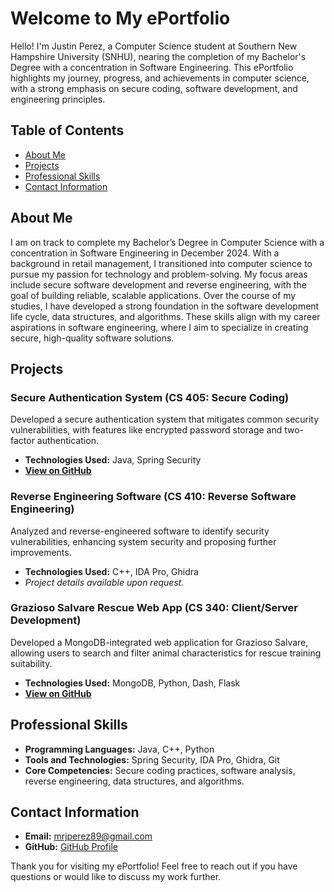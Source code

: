 # Welcome to My ePortfolio

Hello! I'm Justin Perez, a Computer Science student at Southern New Hampshire University (SNHU), nearing the completion of my Bachelor's Degree with a concentration in Software Engineering. This ePortfolio highlights my journey, progress, and achievements in computer science, with a strong emphasis on secure coding, software development, and engineering principles.

## Table of Contents
- [About Me](#about-me)
- [Projects](#projects)
- [Professional Skills](#professional-skills)
- [Contact Information](#contact-information)

## About Me
I am on track to complete my Bachelor’s Degree in Computer Science with a concentration in Software Engineering in December 2024. With a background in retail management, I transitioned into computer science to pursue my passion for technology and problem-solving. My focus areas include secure software development and reverse engineering, with the goal of building reliable, scalable applications. Over the course of my studies, I have developed a strong foundation in the software development life cycle, data structures, and algorithms. These skills align with my career aspirations in software engineering, where I aim to specialize in creating secure, high-quality software solutions.

## Projects

### Secure Authentication System (CS 405: Secure Coding)
Developed a secure authentication system that mitigates common security vulnerabilities, with features like encrypted password storage and two-factor authentication.
- **Technologies Used:** Java, Spring Security
- **[View on GitHub](https://github.com/Mrjperez89/CS-405-13765-M01-Secure-Coding-2024)**

### Reverse Engineering Software (CS 410: Reverse Software Engineering)
Analyzed and reverse-engineered software to identify security vulnerabilities, enhancing system security and proposing further improvements.
- **Technologies Used:** C++, IDA Pro, Ghidra
- *Project details available upon request.*

### Grazioso Salvare Rescue Web App (CS 340: Client/Server Development)
Developed a MongoDB-integrated web application for Grazioso Salvare, allowing users to search and filter animal characteristics for rescue training suitability.
- **Technologies Used:** MongoDB, Python, Dash, Flask
- **[View on GitHub](https://github.com/Mrjperez89/international-rescue-animal-training-company-Grazioso-Salvare)**

## Professional Skills
- **Programming Languages:** Java, C++, Python
- **Tools and Technologies:** Spring Security, IDA Pro, Ghidra, Git
- **Core Competencies:** Secure coding practices, software analysis, reverse engineering, data structures, and algorithms.

## Contact Information
- **Email:** [mrjperez89@gmail.com](mailto:mrjperez89@gmail.com)
- **GitHub:** [GitHub Profile](https://github.com/Mrjperez89)

Thank you for visiting my ePortfolio! Feel free to reach out if you have questions or would like to discuss my work further.
